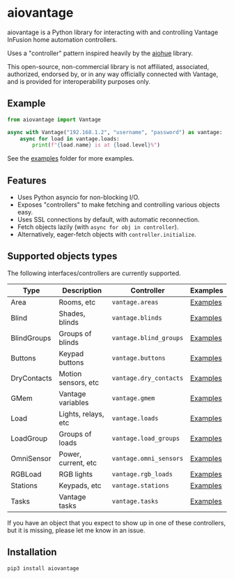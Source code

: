 # aiovantage

aiovantage is a Python library for interacting with and controlling Vantage InFusion home automation controllers.

Uses a "controller" pattern inspired heavily by the [aiohue](https://github.com/home-assistant-libs/aiohue) library.

This open-source, non-commercial library is not affiliated, associated, authorized, endorsed by, or in any way officially connected with Vantage, and is provided for interoperability purposes only.


## Example

```python
from aiovantage import Vantage

async with Vantage("192.168.1.2", "username", "password") as vantage:
    async for load in vantage.loads:
        print(f"{load.name} is at {load.level}%")
```

See the [examples](examples) folder for more examples.


## Features
- Uses Python asyncio for non-blocking I/O.
- Exposes "controllers" to make fetching and controlling various objects easy.
- Uses SSL connections by default, with automatic reconnection.
- Fetch objects lazily (with `async for obj in controller`).
- Alternatively, eager-fetch objects with `controller.initialize`.


## Supported objects types

The following interfaces/controllers are currently supported.

| Type          | Description           | Controller                | Examples
| ------------- | --------------------- | ------------------------- | --------
| Area          | Rooms, etc            | `vantage.areas`           | [Examples](examples/areas)
| Blind         | Shades, blinds        | `vantage.blinds`          | [Examples](examples/blinds)
| BlindGroups   | Groups of blinds      | `vantage.blind_groups`    | [Examples](examples/blind_groups)
| Buttons       | Keypad buttons        | `vantage.buttons`         | [Examples](examples/buttons)
| DryContacts   | Motion sensors, etc   | `vantage.dry_contacts`    | [Examples](examples/dry_contacts)
| GMem          | Vantage variables     | `vantage.gmem`            | [Examples](examples/gmem)
| Load          | Lights, relays, etc   | `vantage.loads`           | [Examples](examples/loads)
| LoadGroup     | Groups of loads       | `vantage.load_groups`     | [Examples](examples/load_groups)
| OmniSensor    | Power, current, etc   | `vantage.omni_sensors`    | [Examples](examples/omni_sensors)
| RGBLoad       | RGB lights            | `vantage.rgb_loads`       | [Examples](examples/rgb_loads)
| Stations      | Keypads, etc          | `vantage.stations`        | [Examples](examples/stations)
| Tasks         | Vantage tasks         | `vantage.tasks`           | [Examples](examples/tasks)

If you have an object that you expect to show up in one of these controllers, but it is missing, please let me know in an issue.


## Installation

```shell
pip3 install aiovantage
```